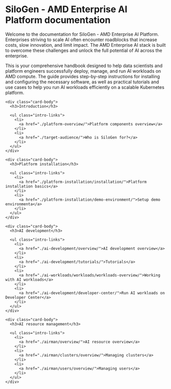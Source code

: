 # SiloGen - AMD Enterprise AI Platform documentation

Welcome to the documentation for SiloGen - AMD Enterprise AI Platform. Enterprises striving to scale AI often encounter roadblocks that increase costs, slow innovation, and limit impact. The AMD Enterprise AI stack is built to overcome these challenges and unlock the full potential of AI across the enterprise.

This is your comprehensive handbook designed to help data scientists and platform engineers successfully deploy, manage, and run AI workloads on AMD compute. The guide provides step-by-step instructions for installing and configuring the necessary software, as well as practical tutorials and use cases to help you run AI workloads efficiently on a scalable Kubernetes platform.

<div class="card-container">
  <div class="card card-intro">
    <div class="card-header">
      <span class="icon icon-introduction"></span>
    </div>

    <div class="card-body">
      <h3>Introduction</h3>

      <ul class="intro-links">
        <li>
          <a href="./platform-overview/">Platform components overview</a>
        </li>
        <li>
          <a href="./target-audience/">Who is SiloGen for?</a>
        </li>
      </ul>
    </div>
  </div>

  <div class="card card-intro">
    <div class="card-header">
      <span class="icon icon-platform"></span>
    </div>

    <div class="card-body">
      <h3>Platform installation</h3>

      <ul class="intro-links">
        <li>
          <a href="./platform-installation/installation/">Platform installation basics</a>
        </li>
        <li>
          <a href="./platform-installation/demo-environment/">Setup demo environmenta</a>
        </li>
      </ul>
    </div>
  </div>

  <div class="card card-intro">
    <div class="card-header">
      <span class="icon icon-development"></span>
    </div>

    <div class="card-body">
      <h3>AI development</h3>

      <ul class="intro-links">
        <li>
          <a href="./ai-development/overview/">AI development overview</a>
        </li>
        <li>
          <a href="./ai-development/tutorials/">Tutorials</a>
        </li>
        <li>
          <a href="./ai-workloads/workloads/workloads-overview/">Working with AI workloads</a>
        </li>
        <li>
          <a href="./ai-development/developer-center/">Run AI workloads on Developer Center</a>
        </li>
      </ul>
    </div>
  </div>

  <div class="card card-intro">
    <div class="card-header">
      <span class="icon icon-resources"></span>
    </div>

    <div class="card-body">
      <h3>AI resource management</h3>

      <ul class="intro-links">
        <li>
          <a href="./airman/overview/">AI resource overview</a>
        </li>
        <li>
          <a href="./airman/clusters/overview/">Managing clusters</a>
        </li>
        <li>
          <a href="./airman/users/overview/">Managing users</a>
        </li>
      </ul>
    </div>
  </div>
</div>